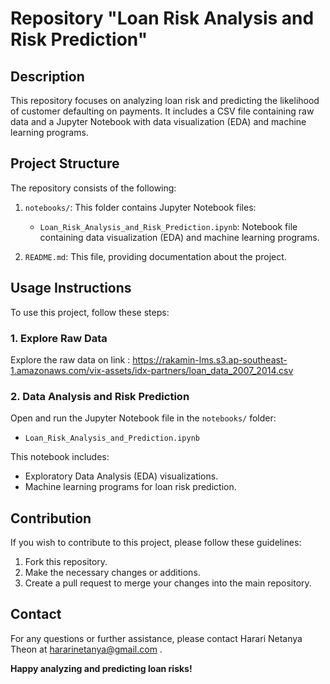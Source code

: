 # Repository "Loan Risk Analysis and Risk Prediction"

## Description
This repository focuses on analyzing loan risk and predicting the likelihood of customer defaulting on payments. It includes a CSV file containing raw data and a Jupyter Notebook with data visualization (EDA) and machine learning programs.

## Project Structure
The repository consists of the following:

1. `notebooks/`: This folder contains Jupyter Notebook files:
   - `Loan_Risk_Analysis_and_Risk_Prediction.ipynb`: Notebook file containing data visualization (EDA) and machine learning programs.

2. `README.md`: This file, providing documentation about the project.

## Usage Instructions
To use this project, follow these steps:

### 1. Explore Raw Data
Explore the raw data on link :  https://rakamin-lms.s3.ap-southeast-1.amazonaws.com/vix-assets/idx-partners/loan_data_2007_2014.csv

 

### 2. Data Analysis and Risk Prediction
Open and run the Jupyter Notebook file in the `notebooks/` folder:
   - `Loan_Risk_Analysis_and_Prediction.ipynb`

This notebook includes:
   - Exploratory Data Analysis (EDA) visualizations.
   - Machine learning programs for loan risk prediction.

## Contribution
If you wish to contribute to this project, please follow these guidelines:
1. Fork this repository.
2. Make the necessary changes or additions.
3. Create a pull request to merge your changes into the main repository.



## Contact
For any questions or further assistance, please contact Harari Netanya Theon at hararinetanya@gmail.com .

**Happy analyzing and predicting loan risks!**
